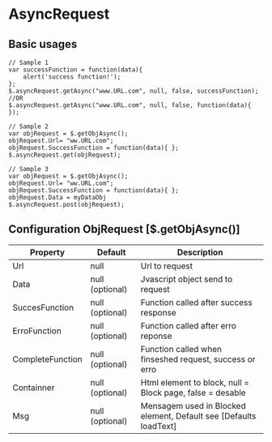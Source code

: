 # AsyncRequest

## Basic usages

	// Sample 1
	var successFunction = function(data){
		alert('success function!');
	};
	$.asyncRequest.getAsync("www.URL.com", null, false, successFunction);
	//OR
	$.asyncRequest.getAsync("www.URL.com", null, false, function(data){ });	

	// Sample 2
	var objRequest = $.getObjAsync();
	objRequest.Url= "ww.URL.com";
	objRequest.SuccessFunction = function(data){ };
	$.asyncRequest.get(objRequest);
	
	// Sample 3
	var objRequest = $.getObjAsync();
	objRequest.Url= "ww.URL.com";
	objRequest.SuccessFunction = function(data){ };
	objRequest.Data = myDataObj
	$.asyncRequest.post(objRequest);


## Configuration ObjRequest [$.getObjAsync()]
| Property          |  Default                             |  Description														|
|------------------|--------------------------------------|------------------------------------------------------------------|
|Url				|null									| Url to request													|
|Data				|null (optional)						|Jvascript object send to request									|
|SuccesFunction		|null (optional)						|Function called after success response								|
|ErroFunction		|null (optional)						|Function called after erro reponse									|
|CompleteFunction	|null (optional)						|Function called when finseshed request, success or erro			|
|Containner			|null (optional)						|Html element to block, null = Block page, false = desable			|
|Msg				|null (optional)						|Mensagem used in Blocked element, Default see [Defaults loadText]	|